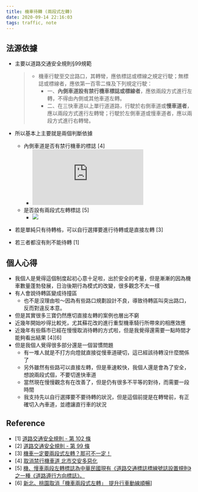 ```yaml
---
title: 機車待轉 (兩段式左轉)
date: 2020-09-14 22:16:03
tags: traffic, note
---
```


## 法源依據
- 主要以道路交通安全規則§99規範
    > - 機車行駛至交岔路口，其轉彎，應依標誌或標線之規定行駛；無標誌或標線者，應依第一百零二條及下列規定行駛：
    >    - 一、**內側車道設有禁行機車標誌或標線者**，應依兩段方式進行左轉，不得由內側或其他車道左轉。
    >    - 二、在三快車道以上單行道道路，行駛於右側車道或**慢車道者**，應以兩段方式進行左轉彎；行駛於左側車道或慢車道者，應以兩段方式進行右轉彎。

- 所以基本上主要就是兩個判斷依據
    - 內側車道是否有禁行機車的標誌 [4]
        - ![](https://pgw.udn.com.tw/gw/photo.php?u=https://uc.udn.com.tw/photo/2020/07/05/realtime/8140643.jpg&x=0&y=0&sw=0&sh=0&sl=W&fw=800&exp=3600&w=930&nt=1)
    - 是否設有兩段式左轉標誌 [5]
        - ![](http://163.32.129.12/tm2017/C03/images/10.png)
- 若是單純只有待轉格，可以自行選擇要進行待轉或是直接左轉 [3]
- 若三者都沒有則不能待轉 [1]

## 個人心得
- 我個人是覺得這個制度起初心意十足啦，出於安全的考量，但是漸漸的因為機車數量蓬勃發展，日治後期行為模式的改變，很多觀念不太一樣
- 有人會說待轉區變成待撞區
    - 也不是沒理由啦～因為有些路口規劃設計不良，導致待轉區叫突出路口，反而對違反本意。
- 但是其實很多三寶仍然應切直接左轉的案例也層出不窮
- 近幾年開始吵得比較兇，尤其蘇花改的進行重型機車騎行所帶來的相應效應
- 近幾年有些縣市已經在慢慢取消待轉的方式啦，但是我覺得還需要一點時間才能夠看出結果 [4][6]
- 但是我個人覺得很多部分還是一個習慣問題
    - 有一堆人就是不打方向燈就直接從慢車道硬切，這已經該待轉沒什麼關係了
    - 另外雖然有些路可以直接左轉，但是車速較快，我個人還是會為了安全，想說兩段式個，不要切進快車道
    - 當然現在慢慢觀念有在改善了，但是仍有很多不平等的對待，而需要一段時間
    - 我支持先以自行選擇要不要待轉的狀況，但是這個前提是在轉彎前，有正確切入內車道，並禮讓直行車的狀況


## Reference
- [1] [道路交通安全規則 - 第 102 條](https://law.moj.gov.tw/LawClass/LawSingle.aspx?pcode=K0040013&flno=102)
- [2] [道路交通安全規則 - 第 99 條](https://law.moj.gov.tw/LawClass/LawSingle.aspx?pcode=K0040013&flno=99)
- [3] [機車一定要兩段式左轉？那可不一定！](https://auto.ltn.com.tw/news/5666/43)
- [4] [取消禁行機車道 北市交安多惡化](https://udn.com/news/story/7323/4680702)
- [5] [機、慢車兩段左轉標誌為中華民國現有《道路交通標誌標線號誌設置規則》之一種《道路遵行方向標誌》。](http://163.32.129.12/tm2017/C03/untitled/4/p4-4.html)
- [6] [新北、桃園取消「機車兩段式左轉」　提升行車動線順暢](https://www.ettoday.net/news/20200808/1780288.htm)]